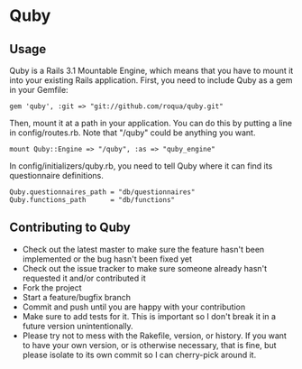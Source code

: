 Quby
====

## Usage

Quby is a Rails 3.1 Mountable Engine, which means that you have to mount it
into your existing Rails application. First, you need to include Quby as a gem in your Gemfile:

    gem 'quby', :git => "git://github.com/roqua/quby.git"

Then, mount it at a path in your application. You can do this by putting a line
in config/routes.rb. Note that "/quby" could be anything you want.

    mount Quby::Engine => "/quby", :as => "quby_engine"

In config/initializers/quby.rb, you need to tell Quby where it can find its questionnaire definitions.

    Quby.questionnaires_path = "db/questionnaires"
    Quby.functions_path      = "db/functions"

## Contributing to Quby
 
* Check out the latest master to make sure the feature hasn't been implemented
  or the bug hasn't been fixed yet
* Check out the issue tracker to make sure someone already hasn't requested it
  and/or contributed it
* Fork the project
* Start a feature/bugfix branch
* Commit and push until you are happy with your contribution
* Make sure to add tests for it. This is important so I don't break it in a
  future version unintentionally.
* Please try not to mess with the Rakefile, version, or history. If you want to
  have your own version, or is otherwise necessary, that is fine, but please
  isolate to its own commit so I can cherry-pick around it.